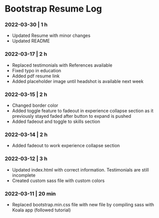 # Bootstrap Resume Log

### 2022-03-30 | 1 h

- Updated Resume with minor changes
- Updated README

### 2022-03-17 | 2 h

- Replaced testimonials with References available
- Fixed typo in education
- Added pdf resume link
- Added placeholder image until headshot is available next week

### 2022-03-15 | 2 h

- Changed border color
- Added toggle feature to fadeout in experience collapse section as it previously stayed faded after button to expand is pushed
- Added fadeout and toggle to skills section

### 2022-03-14 | 2 h

- Added fadeout to work experience collapse section

### 2022-03-12 | 3 h

- Updated index.html with correct information. Testimonials are still incomplete
- Created custom sass file with custom colors

### 2022-03-11 | 20 min

- Replaced bootstrap.min.css file with new file by compiling sass with Koala app (followed tutorial)
